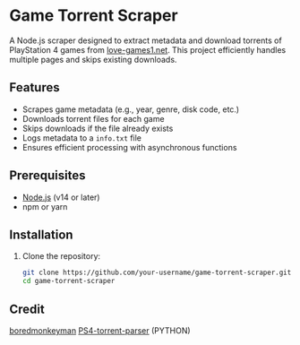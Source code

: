 # Game Torrent Scraper

A Node.js scraper designed to extract metadata and download torrents of PlayStation 4 games from [love-games1.net](https://love-games1.net). This project efficiently handles multiple pages and skips existing downloads.

## Features

- Scrapes game metadata (e.g., year, genre, disk code, etc.)
- Downloads torrent files for each game
- Skips downloads if the file already exists
- Logs metadata to a `info.txt` file
- Ensures efficient processing with asynchronous functions

## Prerequisites

- [Node.js](https://nodejs.org/) (v14 or later)
- npm or yarn

## Installation

1. Clone the repository:
   ```bash
   git clone https://github.com/your-username/game-torrent-scraper.git
   cd game-torrent-scraper


## Credit
[boredmonkeyman](https://github.com/boredmonkeyman)
[PS4-torrent-parser](https://github.com/boredmonkeyman/PS4-torrent-parser) (PYTHON)
